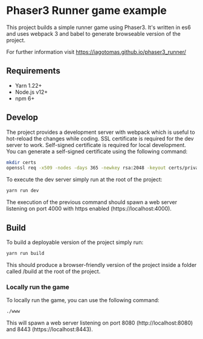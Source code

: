 # Phaser3 Runner game example

This project builds a simple runner game using Phaser3. 
It's written in es6 and uses webpack 3 and babel to generate browseable version of the project. 

For further information visit https://iagotomas.github.io/phaser3_runner/

## Requirements

- Yarn 1.22+
- Node.js v12+
- npm 6+

## Develop

The project provides a development server with webpack which is useful to hot-reload the changes while coding.
SSL certificate is required for the dev server to work. Self-signed certificate is required for local development. 
You can generate a self-signed certificate using the following command:

```bash
mkdir certs
openssl req -x509 -nodes -days 365 -newkey rsa:2048 -keyout certs/private.key -out certs/certificate.crt
``` 

To execute the dev server simply run at the root of the project:

```bash
yarn run dev
```

The execution of the previous command should spawn a web server listening on port 4000 with https enabled (https://localhost:4000).

## Build

To build a deployable version of the project simply run:

```bash
yarn run build
```

This should produce a browser-friendly version of the project inside a folder called /build at the root of the project.

### Locally run the game

To locally run the game, you can use the following command:

```bash
./www
```

This will spawn a web server listening on port 8080 (http://localhost:8080) and 8443 (https://localhost:8443).